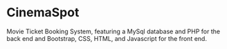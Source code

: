 # CinemaSpot
Movie Ticket Booking System, featuring a MySql database and PHP for the back end and Bootstrap, CSS, HTML, and Javascript for the front end.
